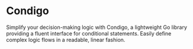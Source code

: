 # Condigo
Simplify your decision-making logic with Condigo, a lightweight Go library providing a fluent interface for conditional statements. Easily define complex logic flows in a readable, linear fashion.
